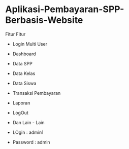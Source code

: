 # Aplikasi-Pembayaran-SPP-Berbasis-Website

Fitur Fitur 

* Login Multi User
* Dashboard
* Data SPP
* Data Kelas 
* Data Siswa
* Transaksi Pembayaran
* Laporan 
* LogOut
* Dan Lain - Lain


* LOgin     : admin1
* Password  : admin
